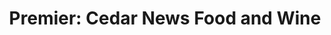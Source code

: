 ---
title: "Premier: Cedar News Food and Wine"
url: /kettering/premier-cedar-news-food-and-wine/
shop: alcohol
---